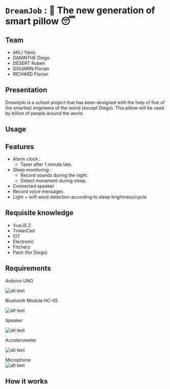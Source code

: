 # `DreamJob` : 🛌 The new generation of smart pillow 😴 

## Team 
- AKLI Yanis
- DANINTHE Diego 
- DÉSERT Ruben 
- GOUARIN Florian
- RICHARD Florian

## Presentation  
Dreamjob is a school project that has been designed with the help of five of the smartest engineers of the world (except Diego). This pillow will be used by billion of people around the world.  

## Usage  

## Features

- Alarm clock :
    -   Tazer after 1 minute late.
- Sleep monitoring :
    -   Record sounds during the night.
    -   Detect movement during sleep.
- Connected speaker
- Record voice messages
- Light + soft word detection according to sleep brightness/cycle

## Requisite knowledge
- VueJS 2
- TinkerCad
- IOT
- Electronic
- Fitcherz
- Paint (for Diego)
       
## Requirements  

Arduino UNO

![alt text](https://projetsdiy.fr/wp-content/uploads/2017/10/diy-dccduino-atmega328-development-board-for-arduino-uno-r3-blue-1-e1557480625518.jpg "Arduino UNO")

Bluetooth Module HC-05  

![alt text](https://www.mataucarre.fr/wp-content/uploads/2018/04/hc05.jpeg "Bluetooth module HC-05")

Speaker

![alt text](https://res.cloudinary.com/rsc/image/upload/b_rgb:FFFFFF,c_pad,dpr_1.0,f_auto,h_393,q_auto,w_700/c_pad,h_393,w_700/F4318658-01?pgw=1 "Haut-parleur Visaton, 8Ω, 2W")

Accelerometer  

![alt text](https://res.cloudinary.com/rsc/image/upload/b_rgb:FFFFFF,c_pad,dpr_1.0,f_auto,h_393,q_auto,w_700/c_pad,h_393,w_700/F9054665-01?pgw=1 "Adafruit MMA8451")

Microphone  
![alt text](https://ae01.alicdn.com/kf/Haf5332f68c234abf9eda3453f664d5a4S/Contr-le-automatique-de-Gain-de-Module-de-carte-d-amplificateur-d-agc-de-Microphone-de.jpg "MAX9814")

## How it works  

